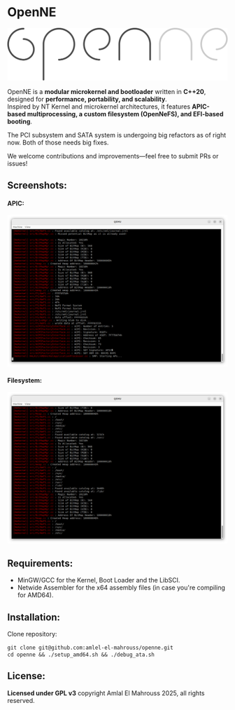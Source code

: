 <!-- Read Me of NeKernel -->

# OpenNE

![res/openne.png](res/openne.png)

OpenNE is a **modular microkernel and bootloader** written in **C++20**, designed for **performance, portability, and scalability**.  
Inspired by NT Kernel and microkernel architectures, it features **APIC-based multiprocessing, a custom filesystem (OpenNeFS), and EFI-based booting**.  

The PCI subsystem and SATA system is undergoing big refactors as of right now.
Both of those needs big fixes.

We welcome contributions and improvements—feel free to submit PRs or issues!

## Screenshots:

#### APIC:

![doc/apic.png](doc/apic.png)

#### Filesystem:

![doc/filesystem.png](doc/filesystem.png)

## Requirements:

- MinGW/GCC for the Kernel, Boot Loader and the LibSCI.
- Netwide Assembler for the x64 assembly files (in case you're compiling for AMD64).

## Installation:

Clone repository:

```
git clone git@github.com:amlel-el-mahrouss/openne.git
cd openne && ./setup_amd64.sh && ./debug_ata.sh
```

## License:

**Licensed under GPL v3** copyright Amlal El Mahrouss 2025, all rights reserved.

